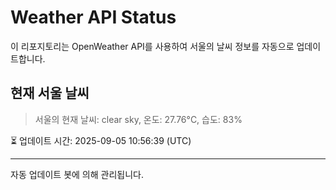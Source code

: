 
# Weather API Status

이 리포지토리는 OpenWeather API를 사용하여 서울의 날씨 정보를 자동으로 업데이트합니다.

## 현재 서울 날씨
> 서울의 현재 날씨: clear sky, 온도: 27.76°C, 습도: 83%

⏳ 업데이트 시간: 2025-09-05 10:56:39 (UTC)

---
자동 업데이트 봇에 의해 관리됩니다.

